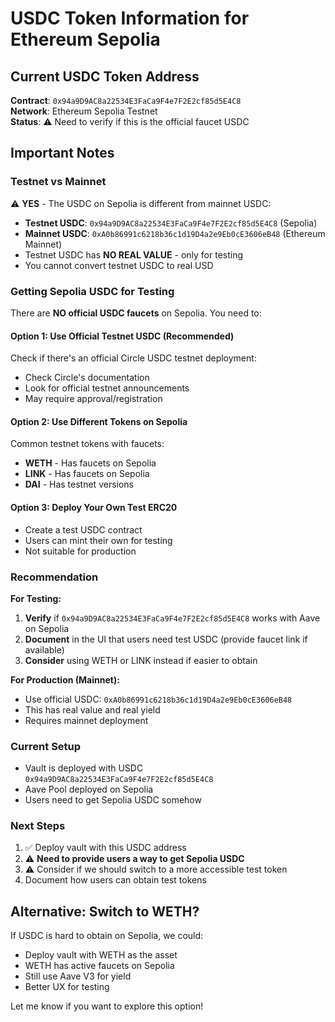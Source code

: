 # USDC Token Information for Ethereum Sepolia

## Current USDC Token Address
**Contract**: `0x94a9D9AC8a22534E3FaCa9F4e7F2E2cf85d5E4C8`  
**Network**: Ethereum Sepolia Testnet  
**Status**: ⚠️ Need to verify if this is the official faucet USDC

## Important Notes

### Testnet vs Mainnet
⚠️ **YES** - The USDC on Sepolia is different from mainnet USDC:
- **Testnet USDC**: `0x94a9D9AC8a22534E3FaCa9F4e7F2E2cf85d5E4C8` (Sepolia)
- **Mainnet USDC**: `0xA0b86991c6218b36c1d19D4a2e9Eb0cE3606eB48` (Ethereum Mainnet)
- Testnet USDC has **NO REAL VALUE** - only for testing
- You cannot convert testnet USDC to real USD

### Getting Sepolia USDC for Testing

There are **NO official USDC faucets** on Sepolia. You need to:

#### Option 1: Use Official Testnet USDC (Recommended)
Check if there's an official Circle USDC testnet deployment:
- Check Circle's documentation
- Look for official testnet announcements
- May require approval/registration

#### Option 2: Use Different Tokens on Sepolia
Common testnet tokens with faucets:
- **WETH** - Has faucets on Sepolia
- **LINK** - Has faucets on Sepolia  
- **DAI** - Has testnet versions

#### Option 3: Deploy Your Own Test ERC20
- Create a test USDC contract
- Users can mint their own for testing
- Not suitable for production

### Recommendation

**For Testing:**
1. **Verify** if `0x94a9D9AC8a22534E3FaCa9F4e7F2E2cf85d5E4C8` works with Aave on Sepolia
2. **Document** in the UI that users need test USDC (provide faucet link if available)
3. **Consider** using WETH or LINK instead if easier to obtain

**For Production (Mainnet):**
- Use official USDC: `0xA0b86991c6218b36c1d19D4a2e9Eb0cE3606eB48`
- This has real value and real yield
- Requires mainnet deployment

### Current Setup
- Vault is deployed with USDC `0x94a9D9AC8a22534E3FaCa9F4e7F2E2cf85d5E4C8`
- Aave Pool deployed on Sepolia
- Users need to get Sepolia USDC somehow

### Next Steps
1. ✅ Deploy vault with this USDC address
2. ⚠️ **Need to provide users a way to get Sepolia USDC**
3. ⚠️ Consider if we should switch to a more accessible test token
4. Document how users can obtain test tokens

## Alternative: Switch to WETH?

If USDC is hard to obtain on Sepolia, we could:
- Deploy vault with WETH as the asset
- WETH has active faucets on Sepolia
- Still use Aave V3 for yield
- Better UX for testing

Let me know if you want to explore this option!


